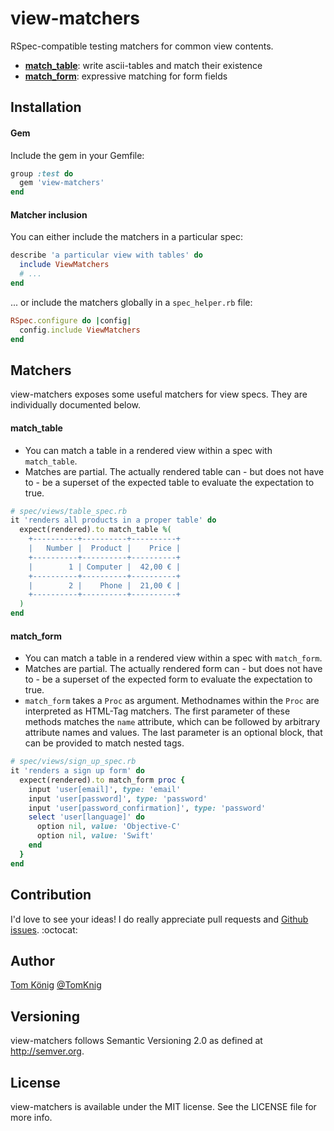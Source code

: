 # view-matchers
RSpec-compatible testing matchers for common view contents.

* **[match_table](#match_table)**: write ascii-tables and match their existence
* **[match_form](#match_form)**: expressive matching for form fields

## Installation

#### Gem

Include the gem in your Gemfile:

```ruby
group :test do
  gem 'view-matchers'
end
```

#### Matcher inclusion

You can either include the matchers in a particular spec:

```ruby
describe 'a particular view with tables' do
  include ViewMatchers
  # ...
end
```

... or include the matchers globally in a `spec_helper.rb` file:

```ruby
RSpec.configure do |config|
  config.include ViewMatchers
end
```

## Matchers

view-matchers exposes some useful matchers for view specs. They are individually documented below.

#### match_table

* You can match a table in a rendered view within a spec with `match_table`.
* Matches are partial. The actually rendered table can - but does not have to - be a superset of the expected table to evaluate the expectation to true.

```ruby
# spec/views/table_spec.rb
it 'renders all products in a proper table' do
  expect(rendered).to match_table %(
    +----------+----------+----------+
    |   Number |  Product |    Price |
    +----------+----------+----------+
    |        1 | Computer |  42,00 € |
    +----------+----------+----------+
    |        2 |    Phone |  21,00 € |
    +----------+----------+----------+
  )
end
```

#### match_form

* You can match a table in a rendered view within a spec with `match_form`.
* Matches are partial. The actually rendered form can - but does not have to - be a superset of the expected form to evaluate the expectation to true.
* `match_form` takes a `Proc` as argument. Methodnames within the `Proc` are interpreted as HTML-Tag matchers. The first parameter of these methods matches the `name` attribute, which can be followed by arbitrary attribute names and values. The last parameter is an optional block, that can be provided to match nested tags.

```ruby
# spec/views/sign_up_spec.rb
it 'renders a sign up form' do
  expect(rendered).to match_form proc {
    input 'user[email]', type: 'email'
    input 'user[password]', type: 'password'
    input 'user[password_confirmation]', type: 'password'
    select 'user[language]' do
      option nil, value: 'Objective-C'
      option nil, value: 'Swift'
    end
  }
end
```

## Contribution

I'd love to see your ideas!
I do really appreciate pull requests and [Github issues](https://github.com/TomKnig/view-matchers/issues/new). :octocat:

## Author

[Tom König](http://github.com/TomKnig) [@TomKnig](https://twitter.com/TomKnig)

## Versioning

view-matchers follows Semantic Versioning 2.0 as defined at <http://semver.org>.

## License

view-matchers is available under the MIT license. See the LICENSE file for more info.
